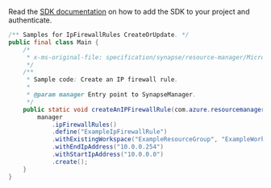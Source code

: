 Read the [SDK documentation](https://github.com/Azure/azure-sdk-for-java/blob/azure-resourcemanager-synapse_1.0.0-beta.4/sdk/synapse/azure-resourcemanager-synapse/README.md) on how to add the SDK to your project and authenticate.

```java
/** Samples for IpFirewallRules CreateOrUpdate. */
public final class Main {
    /*
     * x-ms-original-file: specification/synapse/resource-manager/Microsoft.Synapse/stable/2021-06-01/examples/CreateIpFirewallRule.json
     */
    /**
     * Sample code: Create an IP firewall rule.
     *
     * @param manager Entry point to SynapseManager.
     */
    public static void createAnIPFirewallRule(com.azure.resourcemanager.synapse.SynapseManager manager) {
        manager
            .ipFirewallRules()
            .define("ExampleIpFirewallRule")
            .withExistingWorkspace("ExampleResourceGroup", "ExampleWorkspace")
            .withEndIpAddress("10.0.0.254")
            .withStartIpAddress("10.0.0.0")
            .create();
    }
}
```
